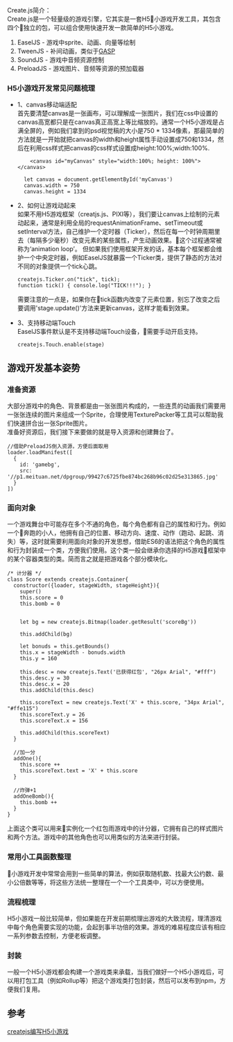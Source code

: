 Create.js简介：  
Create.js是一个轻量级的游戏引擎，它其实是一套H5小游戏开发工具，其包含四个独立的包，可以组合使用快速开发一款简单的H5小游戏。  
1. EaselJS - 游戏中sprite、动画、向量等绘制
2. TweenJS - 补间动画，类似于[GASP](https://github.com/greensock/GreenSock-JS)
3. SoundJS - 游戏中音频资源控制
4. PreloadJS - 游戏图片、音频等资源的预加载器  

### H5小游戏开发常见问题梳理
- 1、canvas移动端适配  
  首先要清楚canvas是一张画布，可以理解成一张图片，我们在css中设置的canvas高宽都只是在canvas真正高宽上等比缩放的。通常一个H5小游戏是占满全屏的，例如我们拿到的psd视觉稿的大小是750 * 1334像素，那最简单的方法就是一开始就把canvas的width和height属性手动设置成750和1334，然后在利用css样式把canvas的css样式设置成height:100%;width:100%.   

  ```
      <canvas id="myCanvas" style="width:100%; height: 100%"></canvas>

  ```  
  ```
    let canvas = document.getElementById('myCanvas')
    canvas.width = 750
    canvas.height = 1334
  ```  
- 2、如何让游戏动起来  
  如果不用H5游戏框架（creatjs.js、PIXI等），我们要让canvas上绘制的元素动起来，通常是利用全局的requestAnimationFrame、setTimeout或setInterval方法，自己维护一个定时器（Ticker），然后在每一个时钟周期里去（每隔多少毫秒）改变元素的某些属性，产生动画效果。这个过程通常被称为‘animation loop’。 但如果我们使用框架开发的话，基本每个框架都会维护一个中央定时器，例如EaselJS就暴露一个Ticker类，提供了静态的方法对不同的对象提供一个tick心跳。  
  ```
  createjs.Ticker.on("tick", tick);  
  function tick() { console.log("TICK!!!"); }
  ```  
  需要注意的一点是，如果你在tick函数内改变了元素位置，别忘了改变之后要调用'stage.update()'方法来更新canvas，这样才能看到效果。  

- 3、支持移动端Touch  
  EaselJS事件默认是不支持移动端Touch设备，需要手动开启支持。  
  ```
  createjs.Touch.enable(stage)
  ```   
  
  
## 游戏开发基本姿势  
### 准备资源  
大部分游戏中的角色、背景都是由一张张图片构成的，一些连贯的动画我们需要用一张张连续的图片来组成一个Sprite，合理使用TexturePacker等工具可以帮助我们快速拼合出一张Sprite图片。  
准备好资源后，我们接下来要做的就是导入资源和创建舞台了。  

```
//借助PreloadJS倒入资源，方便后面取用
loader.loadManifest([
  {
    id: 'gamebg',
    src: '//p1.meituan.net/dpgroup/99427c6725fbe874bc268b96c02d25e313865.jpg'
  }
])
```


### 面向对象  
一个游戏舞台中可能存在多个不通的角色，每个角色都有自己的属性和行为。例如一个奔跑的小人，他拥有自己的位置、移动方向、速度、动作（跑动、起跳、消失）等，这时就需要利用面向对象的开发思想，借助ES6的语法把这个角色的属性和行为封装成一个类，方便我们使用。这个类一般会继承你选择的H5游戏框架中的某个容器类型的类。简而言之就是把游戏各个部分模块化。  
```
/* 计分器 */
class Score extends createjs.Container{
  constructor({loader, stageWidth, stageHeight}){
    super()
    this.score = 0
    this.bomb = 0


    let bg = new createjs.Bitmap(loader.getResult('scoreBg'))
    
    this.addChild(bg)

    let bonuds = this.getBounds()
    this.x = stageWidth - bonuds.width
    this.y = 160  

    this.desc = new createjs.Text('已获得红包', "26px Arial", "#fff")
    this.desc.y = 30
    this.desc.x = 20    
    this.addChild(this.desc)
    
    this.scoreText = new createjs.Text('X' + this.score, "34px Arial", "#ffe115")
    this.scoreText.y = 26
    this.scoreText.x = 156  

    this.addChild(this.scoreText)    
  }

  //加一分
  addOne(){
    this.score ++ 
    this.scoreText.text = 'X' + this.score
  }

  //炸弹+1
  addOneBomb(){
    this.bomb ++
  }
}
```
上面这个类可以用来实例化一个红包雨游戏中的计分器，它拥有自己的样式图片和两个方法。游戏中的其他角色也可以用类似的方法来进行封装。

### 常用小工具函数整理
小游戏开发中常常会用到一些简单的算法，例如获取随机数、找最大公约数、最小公倍数等等，将这些方法统一整理在一个一个工具类中，可以方便使用。  

### 流程梳理  
H5小游戏一般比较简单，但如果能在开发前期梳理出游戏的大致流程，理清游戏中每个角色需要实现的功能，会起到事半功倍的效果。游戏的难易程度应该有相应一系列参数去控制，方便老板调整。

### 封装  
一般一个H5小游戏都会构建一个游戏类来承载，当我们做好一个H5小游戏后，可以用打包工具（例如Rollup等）把这个游戏类打包封装，然后可以发布到npm，方便我们复用。  

## 参考
[createjs编写H5小游戏](https://blog.csdn.net/lanix516/article/category/5706235)